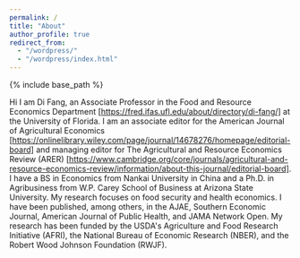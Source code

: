 ```yaml
---
permalink: /
title: "About"
author_profile: true
redirect_from: 
  - "/wordpress/"
  - "/wordpress/index.html"
---
```


{% include base_path %}

Hi I am Di Fang, an Associate Professor in the Food and Resource Economics Department [https://fred.ifas.ufl.edu/about/directory/di-fang/] at the University of Florida. I am an associate editor for the American Journal of Agricultural Economics [https://onlinelibrary.wiley.com/page/journal/14678276/homepage/editorial-board] and managing editor for The Agricultural and Resource Economics Review (ARER) [https://www.cambridge.org/core/journals/agricultural-and-resource-economics-review/information/about-this-journal/editorial-board]. I have a BS in Economics from Nankai University in China and a Ph.D. in Agribusiness from W.P. Carey School of Business at Arizona State University. My research focuses on food security and health economics. I have been published, among others, in the AJAE, Southern Economic Journal, American Journal of Public Health, and JAMA Network Open. My research has been funded by the USDA's Agriculture and Food Research Initiative (AFRI), the National Bureau of Economic Research (NBER), and the Robert Wood Johnson Foundation (RWJF).


